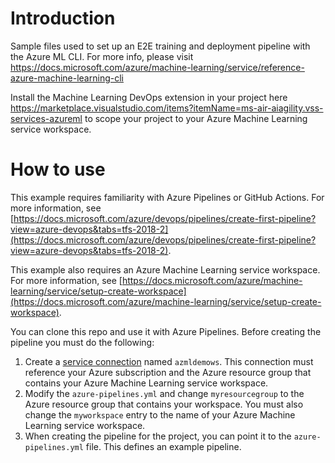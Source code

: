 # Introduction 
Sample files used to set up an E2E training and deployment pipeline with the Azure ML CLI.
For more info, please visit https://docs.microsoft.com/azure/machine-learning/service/reference-azure-machine-learning-cli

Install the Machine Learning DevOps extension in your project here https://marketplace.visualstudio.com/items?itemName=ms-air-aiagility.vss-services-azureml to scope your project to your Azure Machine Learning service workspace. 

# How to use

This example requires familiarity with Azure Pipelines or GitHub Actions. For more information, see [https://docs.microsoft.com/azure/devops/pipelines/create-first-pipeline?view=azure-devops&tabs=tfs-2018-2](https://docs.microsoft.com/azure/devops/pipelines/create-first-pipeline?view=azure-devops&tabs=tfs-2018-2).

This example also requires an Azure Machine Learning service workspace. For more information, see [https://docs.microsoft.com/azure/machine-learning/service/setup-create-workspace](https://docs.microsoft.com/azure/machine-learning/service/setup-create-workspace).

You can clone this repo and use it with Azure Pipelines. Before creating the pipeline you must do the following:

1. Create a [service connection](https://docs.microsoft.com/en-us/azure/devops/pipelines/library/service-endpoints?view=azure-devops) named `azmldemows`. This connection must reference your Azure subscription and the Azure resource group that contains your Azure Machine Learning service workspace.
1. Modify the `azure-pipelines.yml` and change `myresourcegroup` to the Azure resource group that contains your workspace. You must also change the `myworkspace` entry to the name of your Azure Machine Learning service workspace.
1. When creating the pipeline for the project, you can point it to the `azure-pipelines.yml` file. This defines an example pipeline.

